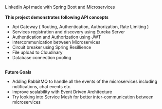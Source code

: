 LinkedIn Api made with Spring Boot and Microservices<br/><br/>
**This project demonstrates following API concepts<br/>**
- Api Gateway ( Routing, Authentication, Authorization, Rate Limiting )
- Services registration and discovery using Eureka Server
- Authentication and Authorization using JWT
- Intercommunication between Microservices
- Circuit breaker using Spring Resillience
- File upload to Cloudinary
- Database connection pooling
<br/><br/>

**Future Goals**
- Adding RabbitMQ to handle all the events of the microservices including notifications, chat events etc.
- Improve scalability with Event Driven Architecture
- Try looking into Service Mesh for better inter-communication between microservices
